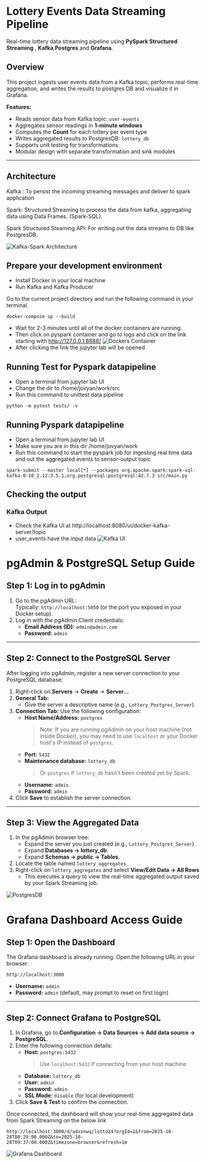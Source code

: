 # Lottery Events Data Streaming Pipeline

Real-time lottery data streaming pipeline using **PySpark Structured Streaming** , **Kafka**,**Postgres** and **Grafana**.

## Overview

This project ingests user events data from a Kafka topic, performs real-time aggregation, and writes the results to postgres DB and visualize it in Grafana.

**Features:**

- Reads sensor data from Kafka topic: `user-events`
- Aggregates sensor readings in **1-minute windows**
- Computes the **Count** for each lottery per event type
- Writes aggregated results to PostgresDB: `lottery_db`
- Supports unit testing for transformations
- Modular design with separate transformation and sink modules

---

## Architecture

Kafka : To persist the incoming streaming messages and deliver to spark application

Spark: Structured Streaming to process the data from kafka, aggregating data using Data Frames. (Spark-SQL).

Spark Structured Steaming API: For writing out the data streams to DB like PostgresDB.

![Kafka-Spark Architecture](./ArchitectureDiagram.png "Architecture")

## Prepare your development environment

- Install Docker in your local machine
- Run Kafka and Kafka Producer

Go to the current project directory and run the following command in your terminal.

```
docker-compose up --build

```

- Wait for 2-3 minutes until all of the docker containers are running.
- Then click on pyspark container and go to logs and click on the link starting with http://127.0.0.1:8888/
  ![Dockers Container](./docker_containers.png "Docker Containers")
- After clicking the link the jupyter lab will be opened

## Running Test for Pyspark datapipeline

- Open a terminal from jupyter lab UI
- Change the dir to /home/jovyan/work/src
- Run this command to unittest data pipeline

```
python -m pytest tests/ -v

```

## Running Pyspark datapipeline

- Open a terminal from jupyter lab UI
- Make sure you are in this dir /home/jovyan/work
- Run this command to start the pyspark job for ingesting real time data and out the aggregated events to sensor-output topic

```
spark-submit --master local[*] --packages org.apache.spark:spark-sql-kafka-0-10_2.12:3.5.1,org.postgresql:postgresql:42.7.3 src/main.py

```

## Checking the output

### Kafka Output

- Check the Kafka UI at http://localhost:8080/ui/docker-kafka-server/topic
- user_events have the input data
  ![Kafka UI](./kafka_ui.png "Kafka Topics")

# pgAdmin & PostgreSQL Setup Guide

## Step 1: Log in to pgAdmin

1. Go to the pgAdmin URL:  
   Typically: `http://localhost:5050` (or the port you exposed in your Docker setup).
2. Log in with the pgAdmin Client credentials:
   - **Email Address (ID):** `admin@admin.com`
   - **Password:** `admin`

---

## Step 2: Connect to the PostgreSQL Server

After logging into pgAdmin, register a new server connection to your PostgreSQL database:

1. Right-click on **Servers** → **Create** → **Server...**
2. **General Tab:**
   - Give the server a descriptive name (e.g., `Lottery_Postgres_Server`).
3. **Connection Tab:** Use the following configuration:
   - **Host Name/Address:** `postgres`
     > Note: If you are running pgAdmin on your host machine (not inside Docker), you may need to use `localhost` or your Docker host's IP instead of `postgres`.
   - **Port:** `5432`
   - **Maintenance database:** `lottery_db`
     > Or `postgres` if `lottery_db` hasn't been created yet by Spark.
   - **Username:** `admin`
   - **Password:** `admin`
4. Click **Save** to establish the server connection.

---

## Step 3: View the Aggregated Data

1. In the pgAdmin browser tree:
   - Expand the server you just created (e.g., `Lottery_Postgres_Server`).
   - Expand **Databases → lottery_db**.
   - Expand **Schemas → public → Tables**.
2. Locate the table named `lottery_aggregates`.
3. Right-click on `lottery_aggregates` and select **View/Edit Data → All Rows**
   - This executes a query to view the real-time aggregated output saved by your Spark Streaming job.

![PostgresDB](./postgres_storage.png "PostgresDB")

# Grafana Dashboard Access Guide

## Step 1: Open the Dashboard

The Grafana dashboard is already running. Open the following URL in your browser:

```
http://localhost:3000

```

- **Username:** `admin`
- **Password:** `admin` (default, may prompt to reset on first login)

---

## Step 2: Connect Grafana to PostgreSQL

1. In Grafana, go to **Configuration → Data Sources → Add data source → PostgreSQL**.
2. Enter the following connection details:
   - **Host:** `postgres:5432`
     > Use `localhost:5432` if connecting from your host machine.
   - **Database:** `lottery_db`
   - **User:** `admin`
   - **Password:** `admin`
   - **SSL Mode:** `disable` (for local development)
3. Click **Save & Test** to confirm the connection.

Once connected, the dashboard will show your real-time aggregated data from Spark Streaming on the below link

```
http://localhost:3000/d/adxsnwq/lotto24?orgId=1&from=2025-10-28T08:29:00.000Z&to=2025-10-28T09:37:00.000Z&timezone=browser&refresh=1m

```

![Grafana Dashboard](./grafana_dashboard.png "Grafana Dashboard")

